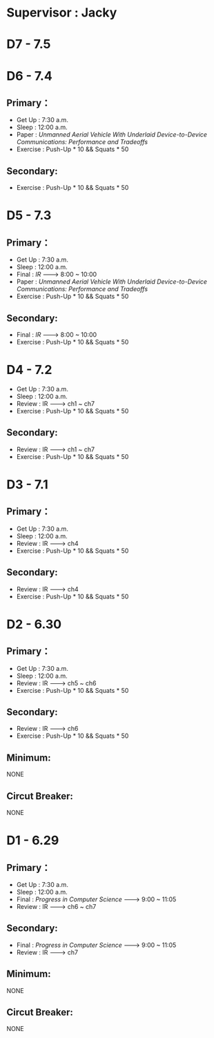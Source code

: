 # **Supervisor : Jacky**

# D7 - 7.5
# D6 - 7.4 
## Primary：
- Get Up : 7:30 a.m.
- Sleep : 12:00 a.m.
- Paper : *Unmanned Aerial Vehicle With Underlaid Device-to-Device Communications: Performance and Tradeoffs*
- Exercise : Push-Up * 10 && Squats * 50
## Secondary:
- Exercise : Push-Up * 10 && Squats * 50
# D5 - 7.3
## Primary：
- Get Up : 7:30 a.m.
- Sleep : 12:00 a.m.
- Final : *IR* ---> 8:00 ~ 10:00
- Paper : *Unmanned Aerial Vehicle With Underlaid Device-to-Device Communications: Performance and Tradeoffs*
- Exercise : Push-Up * 10 && Squats * 50
## Secondary:
- Final : *IR* ---> 8:00 ~ 10:00
- Exercise : Push-Up * 10 && Squats * 50
# D4 - 7.2
- Get Up : 7:30 a.m.
- Sleep : 12:00 a.m.
- Review : IR ---> ch1 ~ ch7
- Exercise : Push-Up * 10 && Squats * 50
## Secondary:
- Review : IR ---> ch1 ~ ch7
- Exercise : Push-Up * 10 && Squats * 50
# D3 - 7.1
## Primary：
- Get Up : 7:30 a.m.
- Sleep : 12:00 a.m.
- Review : IR ---> ch4
- Exercise : Push-Up * 10 && Squats * 50
## Secondary:
- Review : IR ---> ch4
- Exercise : Push-Up * 10 && Squats * 50
# D2 - 6.30
## Primary：
- Get Up : 7:30 a.m.
- Sleep : 12:00 a.m.
- Review : IR ---> ch5 ~ ch6
- Exercise : Push-Up * 10 && Squats * 50
## Secondary:
- Review : IR ---> ch6
- Exercise : Push-Up * 10 && Squats * 50
## Minimum:
NONE
## Circut Breaker:
NONE
# D1 - 6.29
## Primary：
- Get Up : 7:30 a.m.
- Sleep : 12:00 a.m.
- Final : *Progress in Computer Science* ---> 9:00 ~ 11:05
- Review : IR ---> ch6 ~ ch7
## Secondary:
- Final : *Progress in Computer Science* ---> 9:00 ~ 11:05
- Review : IR ---> ch7
## Minimum:
NONE
## Circut Breaker:
NONE
